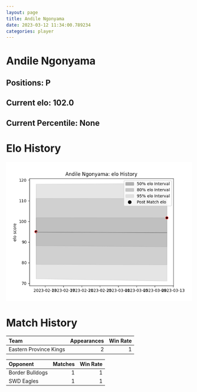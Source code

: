 ```yaml
---  
layout: page  
title: Andile Ngonyama  
date: 2023-03-12 11:34:00.789234  
categories: player  
---
```

# Andile Ngonyama

## Positions: P

## Current elo: 102.0

## Current Percentile: None

# Elo History


![elo history](history_AndileNgonyama.png)
# Match History


| Team                   |   Appearances |   Win Rate |
|:-----------------------|--------------:|-----------:|
| Eastern Province Kings |             2 |          1 |

| Opponent        |   Matches |   Win Rate |
|:----------------|----------:|-----------:|
| Border Bulldogs |         1 |          1 |
| SWD Eagles      |         1 |          1 |